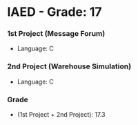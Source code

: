 # IAED - Grade: 17

### 1st Project (Message Forum)
* Language: C

### 2nd Project (Warehouse Simulation)
* Language: C

### Grade 
* (1st Project + 2nd Project): 17.3